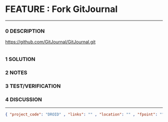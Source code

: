 # FEATURE : Fork GitJournal
--------------------------------
### 0 DESCRIPTION

https://github.com/GitJournal/GitJournal.git


<img alt="" src="https://camo.githubusercontent.com/9f3444188e356a0cd412e80f18855db1ec47634f3751891b83aab351f26b7743/68747470733a2f2f6769746a6f75726e616c2e696f2f73637265656e73686f74732f616e64726f69642f323032302d30362d30342f656e2d47422f696d616765732f70686f6e6553637265656e73686f74732f4e657875732036502d312e706e67"/>


### 1 SOLUTION


### 2 NOTES


### 3 TEST/VERIFICATION


### 4 DISCUSSION



--------------------------------
```json
{ "project_code": "DROID" , "links": "" , "location": "" , "fpoint": "" }
```
